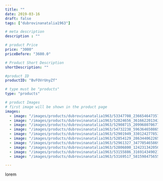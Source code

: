 ```yaml
---
title: ""
date: 2019-03-16
draft: false
tags: ["dubrovinanatalia1963"]

# meta description
description : ""

# product Price
price: "3000"
priceBefore: "3600.0"

# Product Short Description
shortDescription: ""

#product ID
productID: "BvFOVrUnyZf"

# type must be "products"
type: "products"

# product Images
# first image will be shown in the product page
images:
  - image: "/images/products/dubrovinanatalia1963/53347708_2366546473579310_2245688086156229060_n.jpg"
  - image: "/images/products/dubrovinanatalia1963/52824656_361662201343839_2748736204447820386_n.jpg"
  - image: "/images/products/dubrovinanatalia1963/52908715_2099680706776628_6971775915410728913_n.jpg"
  - image: "/images/products/dubrovinanatalia1963/54732238_596364650865426_8592594043681018350_n.jpg"
  - image: "/images/products/dubrovinanatalia1963/52901949_330124277853536_5956956078313135621_n.jpg"
  - image: "/images/products/dubrovinanatalia1963/52854129_286344062265536_3302589646006014835_n.jpg"
  - image: "/images/products/dubrovinanatalia1963/52961327_347705465869231_6132536315895495129_n.jpg"
  - image: "/images/products/dubrovinanatalia1963/52806800_124231342050409_646010308911639704_n.jpg"
  - image: "/images/products/dubrovinanatalia1963/53155886_316914349021736_4428448790612374409_n.jpg"
  - image: "/images/products/dubrovinanatalia1963/53169517_581598475655640_5652680701760611138_n.jpg"

---
```

lorem
